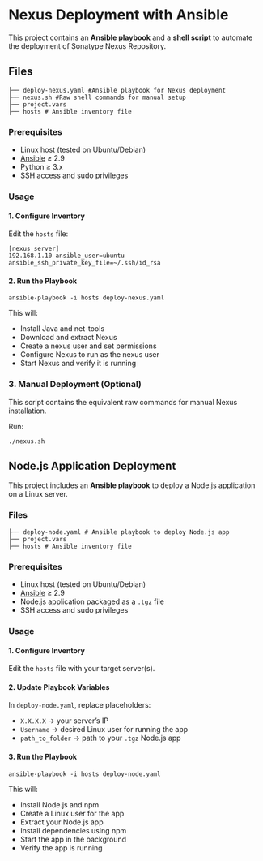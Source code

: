 # Nexus Deployment with Ansible

This project contains an **Ansible playbook** and a **shell script** to automate the deployment of Sonatype Nexus Repository.

## Files
```
├── deploy-nexus.yaml #Ansible playbook for Nexus deployment
├── nexus.sh #Raw shell commands for manual setup
├── project.vars 
├── hosts # Ansible inventory file
```

### Prerequisites
- Linux host (tested on Ubuntu/Debian)  
- [Ansible](https://docs.ansible.com/) ≥ 2.9  
- Python ≥ 3.x  
- SSH access and sudo privileges  

### Usage

#### 1. Configure Inventory
Edit the `hosts` file:
```
[nexus_server]
192.168.1.10 ansible_user=ubuntu ansible_ssh_private_key_file=~/.ssh/id_rsa
```


#### 2. Run the Playbook
```
ansible-playbook -i hosts deploy-nexus.yaml
```

This will:

- Install Java and net-tools
- Download and extract Nexus
- Create a nexus user and set permissions
- Configure Nexus to run as the nexus user
- Start Nexus and verify it is running

### 3. Manual Deployment (Optional)

This script contains the equivalent raw commands for manual Nexus installation.

Run:
```
./nexus.sh
```


## Node.js Application Deployment

This project includes an **Ansible playbook** to deploy a Node.js application on a Linux server.


### Files
```
├── deploy-node.yaml # Ansible playbook to deploy Node.js app
├── project.vars 
├── hosts # Ansible inventory file
```

### Prerequisites
- Linux host (tested on Ubuntu/Debian)  
- [Ansible](https://docs.ansible.com/) ≥ 2.9  
- Node.js application packaged as a `.tgz` file  
- SSH access and sudo privileges  

### Usage

#### 1. Configure Inventory
Edit the `hosts` file with your target server(s).

#### 2. Update Playbook Variables
In `deploy-node.yaml`, replace placeholders:
- `X.X.X.X` → your server’s IP  
- `Username` → desired Linux user for running the app  
- `path_to_folder` → path to your `.tgz` Node.js app  

#### 3. Run the Playbook
```
ansible-playbook -i hosts deploy-node.yaml
```

This will:

- Install Node.js and npm
- Create a Linux user for the app
- Extract your Node.js app
- Install dependencies using npm
- Start the app in the background
- Verify the app is running